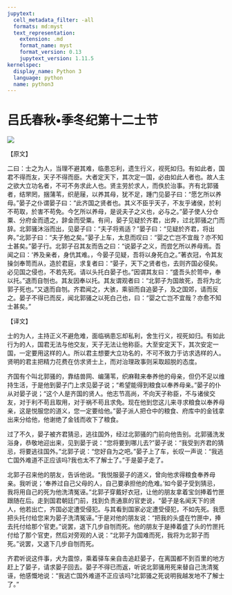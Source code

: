 ```yaml
---
jupytext:
  cell_metadata_filter: -all
  formats: md:myst
  text_representation:
    extension: .md
    format_name: myst
    format_version: 0.13
    jupytext_version: 1.11.5
kernelspec:
  display_name: Python 3
  language: python
  name: python3
---
```

# 吕氏春秋&#8226;季冬纪第十二士节

![](image/cover.jpg)

【原文】

二曰：士之为人，当理不避其难，临患忘利，遗生行义，视死如归。有如此者，国君不得而友，天子不得而臣。大者定天下，其次定一国，必由如此人者也。故人主之欲大立功名者，不可不务求此人也。贤主劳於求人，而佚於治事。齐有北郭骚者，结罘罔，捆蒲苇，织萉屦，以养其母，犹不足，踵门见晏子曰：“愿乞所以养母。”晏子之仆谓晏子曰：“此齐国之贤者也。其义不臣乎天子，不友乎诸侯，於利不苟取，於害不苟免。今乞所以养母，是说夫子之义也，必与之。”晏子使人分仓粟、分府金而遗之，辞金而受粟。有间，晏子见疑於齐君，出奔，过北郭骚之门而辞。北郭骚沐浴而出，见晏子曰：“夫子将焉适？”晏子曰：“见疑於齐君，将出奔。”北郭子曰：“夫子勉之矣。”晏子上车，太息而叹曰：“婴之亡岂不宜哉？亦不知士甚矣。”晏子行。北郭子召其友而告之曰：“说晏子之义，而尝乞所以养母焉。吾闻之曰：‘养及亲者，身伉其难。，今晏子见疑，吾将以身死白之。”著衣冠，令其友操剑奉笥而从，造於君庭，求复者曰：“晏子，天下之贤者也，去则齐国必侵矣。必见国之侵也，不若先死。请以头托白晏子也。”因谓其友曰：“盛吾头於笥中，奉以托。”退而自刎也。其友因奉以托。其友谓观者曰：“北郭子为国故死，吾将为北郭子死也。”又退而自刎。齐君闻之，大骇，乘驲而自追晏子，及之国郊，请而反之。晏子不得已而反，闻北郭骚之以死白己也，曰：“婴之亡岂不宜哉？亦愈不知士甚矣。”

【译文】

士的为人，主持正义不避危难，面临祸患忘却私利，舍生行义，视死如归。有如此行为的人，国君无法与他交友，天子无法让他称臣。大至安定天下，其次安定一国，一定要用这样的人。所以君主想要大立功名的，不可不致力于访求选样的人。贤明的君主把精力花费在仿求贤士上，而对治理政事则采取超脱的态度。

齐国有个叫北郭骚的，靠结兽网、编蒲苇，织麻鞋来奉养他的母亲，但仍不足以维持生活，于是他到晏子门上求见晏子说；“希望能得到粮食以奉养母亲。”晏子的仆从对晏子说；“这个人是齐国的贤人。他志节高尚，不向天子称臣，不与诸侯交友，对于利不苟且取用，对于祸不苟且求免。现在他到您这儿来寻求粮食以奉养母亲，这是悦服您的道义，您一定要给他。”晏子派人把仓中的粮食、府库中的金钱拿出来分给他，他谢绝了金钱而收下了粮食。

过了不久，晏子被齐君猜忌，逃往国外，经过北郭骚的门前向他告别。北郭骚洗发浴身，恭敬地迎出来，见到晏于说：“您将要到哪儿去?”晏子说：“我受到齐君的猜忌，将要逃往国外。”北郭子说：“您好自为之吧。”晏子上了车，长叹一声说：“我逃亡国外难道不正应该吗?我也太不了解士了。”于是晏子走了。

北郭子召来他的朋友，告诉他说。“我悦服晏子的道义，曾向他求得粮食奉养母亲。我听说；‘奉养过自己父母的人，自己要承担他的危难。’如今晏子受到猜忌，我将用自己的死为他洗清冤诬。”北郭子穿戴好衣冠，让他的朋友拿着宝剑捧着竹匣跟随在后。走到国君朝廷门前，找到负责通禀的官吏说，“晏子是名闻天下的贤人，他若出亡，齐国必定遭受侵犯。与其看到国家必定遭受侵犯，不如先死。我愿把头托付给您来为晏子洗清冤诬。”于是对他的朋友说：“把我的头盛在竹匣中，捧去托付给那个官吏。”说罢，退下几步自刎而死。他的朋友于是捧着盛了头的竹匣托付给了那个官吏，然后对旁观的人说：“北郭子为国难而死，我将为北郭子而死。”说罢，又退下几步自刎而死。

齐君听说这件事，犬为震惊，乘着驿车亲自击追赶晏子，在离国都不到百里的地方赶上了晏子，请求晏子回去。晏子不得已而返，听说北郭骚用死来替自己洗清冤诬，他感慨地说：“我逃亡国外难道不正应该吗?北郭骚之死说明我越发地不了解士了。”




